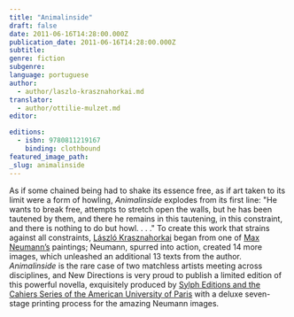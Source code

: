 ```yaml
---
title: "Animalinside"
draft: false
date: 2011-06-16T14:28:00.000Z
publication_date: 2011-06-16T14:28:00.000Z
subtitle:
genre: fiction
subgenre:
language: portuguese
author:
  - author/laszlo-krasznahorkai.md
translator:
  - author/ottilie-mulzet.md
editor:

editions:
  - isbn: 9780811219167
    binding: clothbound
featured_image_path:
_slug: animalinside
---
```


As if some chained being had to shake its essence free, as if art taken to its limit were a form of howling, _Animalinside_ explodes from its first line: "He wants to break free, attempts to stretch open the walls, but he has been tautened by them, and there he remains in this tautening, in this constraint, and there is nothing to do but howl. . . ." To create this work that strains against all constraints, [László Krasznahorkai](http://ndbooks.com/author/laszlo-krasznahorkai) began from one of [Max Neumann’s](http://www.maxneumann.com) paintings; Neumann, spurred into action, created 14 more images, which unleashed an additional 13 texts from the author. _Animalinside_ is the rare case of two matchless artists meeting across disciplines, and New Directions is very proud to publish a limited edition of this powerful novella, exquisitely produced by [Sylph Editions and the Cahiers Series of the American University of Paris](http://www.sylpheditions.com/sylpheditionscahier.html) with a deluxe seven-stage printing process for the amazing Neumann images.


